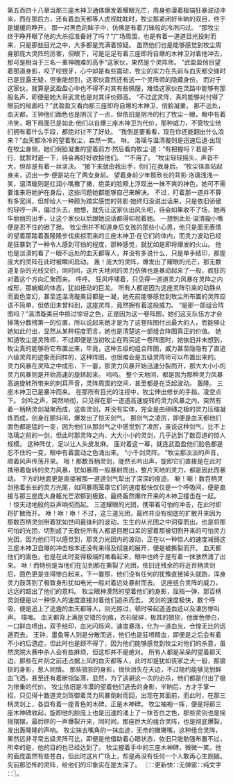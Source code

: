 第五百四十八章当那三座木神卫通体爆发着耀眼光芒，周身弥漫着极端狂暴波动冲来，而在那后方，还有着血天都等人虎视眈眈时，牧尘那紧闭好半晌的双目，终于是缓缓的睁开。
那一对黑色的眸子中，仿佛是有着刀锋般的冷冽闪过。
“那牧尘终于睁开眼了他的大杀招准备好了吗？”广场周围，也是有着一道道目光投射而来，只是那些目光之中，大多都是充满着惊疑。
虽然他们也是能够感觉到牧尘周身那庞大灵阵的厉害，但眼下，可是足足有着三座即将自爆的木神卫对着他冲去，那可是相当于三名一重神魄难的高手“这家伙，果然是个灵阵师。
”武盈盈俏目望着那道身影，咬了咬银牙，心中却是有些震动，牧尘的实力在先前与血天都交锋时已是显露无疑，但谁能想到，这家伙竟然还有这一个灵阵师的隐藏身份。
而对于这家伙，就算是武盈盈心中也不得不对其有些佩服，难怪这家伙在灵路中能够有那般名声，即便是她大哥武灵也是对其评价颇高。
“不过这灵阵，真的能够对付得了眼前的局面吗？”武盈盈又看向那三座即将自爆的木神卫，俏脸凝重。
那不远处，血天都，王钟他们面色也是阴沉了一点，但依旧是阴冷的扫了牧尘一眼，眼中有着冷笑，眼下局面已是如此·他们以自爆三座木神卫为代价，那种威力，不管牧尘他们拥有着什么手段，都绝对讨不了好处。
“我倒是要看看，现在你还能翻出什么浪来？”血天都冷冷的望着牧尘，森然一笑。
咻。
洛璃与温清璇则是迅速后退·出现在牧尘身侧，她们俏脸凝重的望着前方·然后看向牧尘·道：“有把握吗？若是不行，就暂时避一下，待会再好好收拾他们。
”“不用了。
”牧尘轻轻摇头，声音不大，但却是有着一丝坚决。
“接下来就由我出手，你们在我身后。
”牧尘径直站起身来，迈出一步·便是站在了两女身前。
望着身前少年那欣长的背影·洛璃浅浅一笑，温清璇则是红润小嘴撇了撇，绝美的脸颊上浮现出一抹不爽的神色，她可不需要谁来将她护在身后，这些问题她都能够自己来解决。
不过，盯着那一道并不算有多宽阔，但却给人一种颇为踏实感觉的背影·她终归没说出话来，只是依旧骄傲的轻哼一声，偏过头去，她想，就先让这家伙出风头吧，待会如果收不了场，她再华丽丽的出手，让这个家伙以后跟她说话都得仰视着她。
一想到此处·温清璇小嘴便是忍不住的掀了掀。
牧尘倒并不知道身后女孩的那些小心思，他只是面无表情的望着那踏着轰隆隆步伐疾掠而来的三座木神卫·在它们的体内，而灵力波动已经是狂暴到了一种令人感到可怕的程度，那种感觉，就犹如是即将爆发的火山。
他也是淡漠的看了一眼不远处的血天都等人，并没有多说什么，只是单手结印，那座庞大的灵阵在此时被瞬间启动。
轰！庞大的灵阵，爆发出了耀眼的光芒，那无数道复杂的光线交织，同时间，这片天地间的灵力仿佛也是暴动起来了一般，疯狂的对着这个方向汇聚而来。
呼呼。
狂风呼啸着，只见得一道道灵力风暴在灵阵之内成形，那蜿蜒的体态，犹如扭动的巨龙。
所有人都是因为这座灵阵引来的动静从而面色变幻，甚至连温清璇美目都是一凝，她先前能够感觉到牧尘所布置的灵阵应该不简单，但依旧未曾料到，这座灵阵，竟然拥有着这般威力。
“是那一部组合阵图吗？”温清璇美目中掠过惊讶之色，正是因为这一卷阵图，她们这支队伍方才会掉落分数榜第一的位置，所以说起来她才是为了这卷阵图付出最大的人，而能够让她如此付出，显然从某种程度而言，她也是清楚这一部组合阵图真正的价值。
她知道牧尘是灵阵师，不过即便是当初牧尘在购买这一卷阵图时，她依旧并未想到，牧尘真的能够将它布置出来，毕竟，这种五级的组合阵图，威力甚至隐隐有了直追六级灵阵的迹象而同样的，这种阵图，也很难会是五级灵阵师可以布置出来的。
灵力风暴在灵阵之中成形，下一霎，那灵力风暴开始迅速分裂而开，那大大小小的灵力风暴则是开始高速的旋转起来。
呜呜。
整个天地间，都是因为那种灵力风暴高速旋转所带来的刺耳声音，灵阵周围的空间，甚至都是在泛起波动。
轰隆。
三座木神卫已是暴冲而来。
在那所有目光的注视中，牧尘伸出修长的手指，凌空点下。
剑吟之声，突然响彻，只见得在那一道道高速旋转的灵力风暴之内，突然有着一柄柄灵剑凝聚而成，这些灵剑，并没有实体，完全是由磅礴之极的灵力压缩凝炼而成，剑身在颤抖间，爆发出了惊天剑气。
那剑气之凌厉，即便是血天都他们面色都是猛的一变，因为他们从那剑气之中感觉到了凌厉，虽说这种剑气，比不上洛璃之前的一剑，但此时那灵阵之内，大大小小的灵剑，几乎达到了数百道的惊人规模。
这种阵仗，足以让人头皮发麻。
面对着这一幕，就连武盈盈他们脸色都是忍不住的一变，眼中有着震动之色涌出来。
“小千剑灵阵。
”牧尘那淡淡的声音，顺着风声传荡开来。
嗡！那数百柄灵剑，陡然长吟出声，旋即它们直接是在此时携带着旋转的灵力风暴，犹如暴雨一般暴射而出，整片天地的灵力，都是因此而暴动。
下方的地面更是直接被那一道道剑气犁出了深深的痕迹。
唰！唰！数百柄灵剑拖着长长的灵力光尾，如同暴雨笼罩它们的速度极快仅仅是一个呼吸间，便是直接与那三座庞大身躯光芒浓郁到极致，最终轰然爆炸开来的木神卫撞击在一起。
！惊天动地般的巨声响彻而起。
三道耀眼的光团，携带着可怕的冲击，在此时即将扩散而开。
咻！咻！咻！不过，这三道光团，最终并没有彻底的扩散开来因为那数百柄灵剑带着犹如世间最锋利的波动，生生的从光团之中洞穿而出，也是将那可怕的光团，切割成了无数份所有人都是目瞪口呆的望着那被切割开来的可怕灵力光团，因为他们可以感觉到，那灵力光团内的波动，正在以一种惊人的速度减弱这三座木神卫自爆的冲击根本还没有来得及彻底的展开，便是被撕裂而开。
血天都他们的面色，也是在此时变得极端的难看起来，眼中也终于是有着一抹骇然涌了出来。
咻！而特别是当他们在见到那在撕裂了光团，依旧还残余的将近百柄灵剑后，面色更是变得惨白起来，下一霎那，他们没有任何的犹豫直接掉头就跑，浑身灵力鼓荡到了极致身形犹如电光一般对着远处暴射而去。
这座组合灵阵的威力，远远的超出了他们的意料。
牧尘眼神漠然的望着他们的身影，屈指一弹，那百柄灵剑便是以一种惊人的速度直接对着他们追杀而去。
灵剑的速度极快，数个呼吸，便是追上了逃遁的血天都等人，剑光掠过，顿时带起道道血迹以及凄厉惨叫声。
噗嗤。
血天都背上满是交错的剑痕，衣衫破碎，极其的狼狈，他面色惨白，一口鲜血喷出，双手结印，血光闪烁间，速度暴涨，化为一道血光，仓惶无比的远遁而去。
王钟，墨鱼等人则是分散而逃，他们也是狂喷精血，即便是之后会有着不小的后遗症，但此时也是顾不得了，因为他们能够感觉到牧尘对他们的杀意，虽然灵院大赛中杀人会有些麻烦，但这却并不是绝对。
所有人都是呆呆的望着那天边，那些在片刻之前还占据上风的血天都等人，此时却是犹如丧家之犬一般，那狼狈的身影，惹人同情。
那些狼狈的身影，很快消失在天边，不过隐约能够见到鲜血飞洒，甚至还有着断指坠落，显然，为了逃避这一次的必杀，他们都是付出了极为惨重的代价。
牧尘依旧是冷漠的望着他们逃去的身影，半晌后，方才手掌一招，只见得十数道灵剑驾御着灵力风暴倒射而回，出现在其面前，而此时，在那三柄灵剑上，各自有着一座青色的木碑，正是木神碑。
牧尘袖袍一挥，便是将那三座木神碑收起，旋即他的脸庞上也是迅速的涌上了一抹苍白之色，那些灵剑也是摇摇摆摆，最后砰的一声爆裂开来，同时间，那座巨大的组合灵阵，也是彻底爆裂，发出轰隆隆的声响。
牧尘抹去嘴角的一抹血迹，无奈的撇撇嘴，这种组合灵阵，果然远非寻常五级灵阵可比，即便是他借助着心眼状态，依旧只能勉强布置不过，所幸的是，他的目的也已经达到了。
牧尘握着手中的三座木神碑，微微一笑，他的面庞虽然有些苍白，但此时这片广场上，却是再没有任何一个人敢再心生觊觎。
先前那恐怖的灵阵，给他们的印象实在是太深了。
〖∷更新快∷无弹窗∷纯文字∷〗。
